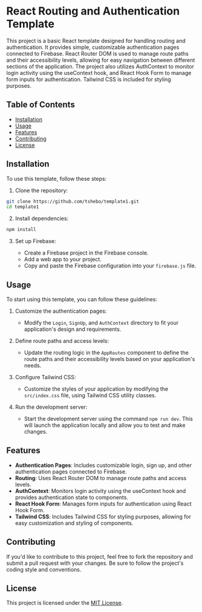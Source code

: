 
# React Routing and Authentication Template

This project is a basic React template designed for handling routing and authentication. It provides simple, customizable authentication pages connected to Firebase. React Router DOM is used to manage route paths and their accessibility levels, allowing for easy navigation between different sections of the application. The project also utilizes AuthContext to monitor login activity using the useContext hook, and React Hook Form to manage form inputs for authentication. Tailwind CSS is included for styling purposes.

## Table of Contents

- [Installation](#installation)
- [Usage](#usage)
- [Features](#features)
- [Contributing](#contributing)
- [License](#license)

## Installation

To use this template, follow these steps:

1. Clone the repository:

```bash
git clone https://github.com/tshebo/template1.git
cd template1
```

2. Install dependencies:

```bash
npm install
```

3. Set up Firebase:

   - Create a Firebase project in the Firebase console.
   - Add a web app to your project.
   - Copy and paste the Firebase configuration into your `firebase.js` file.

## Usage

To start using this template, you can follow these guidelines:

1. Customize the authentication pages:
   - Modify the `Login`, `SignUp`, and `AuthContext` directory to fit your application's design and requirements.
   
2. Define route paths and access levels:
   - Update the routing logic in the `AppRoutes` component to define the route paths and their accessibility levels based on your application's needs.
   
3. Configure Tailwind CSS:
   - Customize the styles of your application by modifying the `src/index.css` file, using Tailwind CSS utility classes.
   
4. Run the development server:
   - Start the development server using the command `npm run dev`. This will launch the application locally and allow you to test and make changes.

## Features

- **Authentication Pages**: Includes customizable login, sign up, and other authentication pages connected to Firebase.
- **Routing**: Uses React Router DOM to manage route paths and access levels.
- **AuthContext**: Monitors login activity using the useContext hook and provides authentication state to components.
- **React Hook Form**: Manages form inputs for authentication using React Hook Form.
- **Tailwind CSS**: Includes Tailwind CSS for styling purposes, allowing for easy customization and styling of components.

## Contributing

If you'd like to contribute to this project, feel free to fork the repository and submit a pull request with your changes. Be sure to follow the project's coding style and conventions.

## License

This project is licensed under the [MIT License](LICENSE).
 
 
